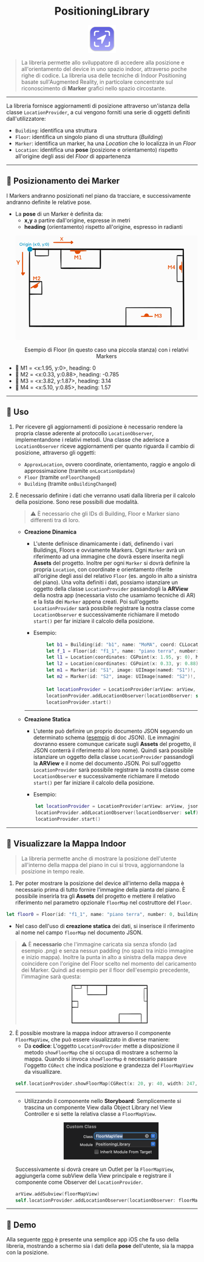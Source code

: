 <div align="center">
    <h1>PositioningLibrary</h1>
    <img src="./pic/icon.png" width="74">
</div>

>La libreria permette allo sviluppatore di accedere alla posizione e all'orientamento del device in uno spazio indoor, attraverso poche righe di codice. La libreria usa delle tecniche di Indoor Positioning basate sull'Augmented Reality, in particolare concentrate sul riconoscimento di **Marker** grafici nello spazio circostante.
---
La libreria fornisce aggiornamenti di posizione attraverso un'istanza della classe `LocationProvider`, a cui vengono forniti una serie di oggetti definiti dall'utilizzatore:
- `Building`: identifica una struttura
- `Floor`: identifica un singolo piano di una struttura (*Building*)
- `Marker`: identifica un marker, ha una *Location* che lo localizza in un *Floor*
- `Location`: identifica una **pose** (posizione e orientamento) rispetto all'origine degli assi del *Floor* di appartenenza
---
## :round_pushpin: Posizionamento dei Marker
I Markers andranno posizionati nel piano da tracciare, e successivamente andranno definite le relative pose. 
- La **pose** di un Marker è definita da:
    -  **x,y** a partire dall'origine, espresse in metri
    - **heading** (orientamento) rispetto all'origine, espresso in radianti
    <p align = "center">
        <img src="./pic/floor_example.svg">
    </p>
    <p align = "center">
    Esempio di Floor (in questo caso una piccola stanza) con i relativi Markers
    </p>
- :large_orange_diamond: M1 = <x:1.95, y:0>, heading: 0
- :large_orange_diamond: M2 = <x:0.33, y:0.88>, heading: -0.785
- :large_orange_diamond: M3 = <x:3.82, y:1.87>, heading: 3.14
- :large_orange_diamond: M4 = <x:5.10, y:0.85>, heading: 1.57
---
## :hammer: Uso
1. Per ricevere gli aggiornamenti di posizione è necessario rendere la propria classe aderente al protocollo `LocationObserver`, implementandone i relativi metodi.
Una classe che aderisce a `LocationObserver` riceve aggiornamenti per quanto riguarda il cambio di posizione, attraverso gli oggetti:
    - `ApproxLocation`, ovvero coordinate, orientamento, raggio e angolo di approssimazione (tramite `onLocationUpdate`)
    - `Floor` (tramite `onFloorChanged`)
    - `Building` (tramite `onBuildingChanged`)
2. È necessario definire i dati che verranno usati dalla libreria per il calcolo della posizione. Sono rese possibili due modalità.
    >:warning: È necessario che gli IDs di Building, Floor e Marker siano differenti tra di loro.

    - __Creazione Dinamica__
        - L'utente definisce dinamicamente i dati, definendo i vari Buildings, Floors e ovviamente Markers. Ogni `Marker` avrà un riferimento ad una immagine che dovrà essere inserita negli **Assets** del progetto. Inoltre per ogni `Marker` si dovrà definire la propria `Location`, con coordinate e orientamento riferite all'origine degli assi del relativo `Floor` (es. angolo in alto a sinistra del piano).
        Una volta definiti i dati, possiamo istanziare un oggetto della classe `LocationProvider` passandogli la **ARView** della nostra app (necessaria visto che usamiamo tecniche di AR) e la lista dei `Marker` appena creati. Poi sull'oggetto `LocationProvider` sarà possibile registrare la nostra classe come `LocationObserver` e successivamente richiamare il metodo `start()` per far iniziare il calcolo della posizione. 
        
        - Esempio:
        ```swift
                let b1 = Building(id: "b1", name: "MoMA", coord: CLLocationCoordinate2D(latitude: 40.76141278416226, longitude: -73.97759781909012))
                let f_1 = Floor(id: "f1_1", name: "piano terra", number: 0, building: b1, maxWidth: 5.10, maxHeight: 2.43)
                let l1 = Location(coordinates: CGPoint(x: 1.95, y: 0), heading: 0, floor: f_1)
                let l2 = Location(coordinates: CGPoint(x: 0.33, y: 0.88), heading: -0.785, floor: f_1)
                let m1 = Marker(id: "S1", image: UIImage(named: "S1")!, physicalWidth: 0.12, location: l1)
                let m2 = Marker(id: "S2", image: UIImage(named: "S2")!, physicalWidth: 0.12, location: l2)

                let locationProvider = LocationProvider(arView: arView, markers: [m1, m2])
                locationProvider.addLocationObserver(locationObserver: self)
                locationProvider.start()
        ```
        ---

    - __Creazione Statica__
        - L'utente può definire un proprio documento JSON seguendo un determinato schema ([esempio](https://github.com/tirannosario/TestPositioningLibrary/blob/main/TryLibrary/mydata.json) di doc JSON). (Le immagini dovranno essere comunque caricate sugli **Assets** del progetto, il JSON conterrà il riferimento al loro nome). Quindi sarà possibile istanziare un oggetto della classe `LocationProvider` passandogli la **ARView** e il nome del documento JSON. Poi sull'oggetto `LocationProvider` sarà possibile registrare la nostra classe come `LocationObserver` e successivamente richiamare il metodo `start()` per far iniziare il calcolo della posizione. 

        - Esempio:
        ```swift
            let locationProvider = LocationProvider(arView: arView, jsonName: "mydata")
            locationProvider.addLocationObserver(locationObserver: self)
            locationProvider.start()
        ```
---
## :door: Visualizzare la Mappa Indoor
> La libreria permette anche di mostrare la posizione dell'utente all'interno della mappa del piano in cui si trova, aggiornandone la posizione in tempo reale.
1. Per poter mostrare la posizione del device all'interno della mappa è necessario prima di tutto fornire l'immagine della pianta del piano. È possibile inserirla tra gli __Assets__ del progetto e mettere il relativo riferimento nel parametro opzionale `floorMap` nel costruttore del `Floor`.
```swift
let floor0 = Floor(id: "f1_1", name: "piano terra", number: 0, building: b1, maxWidth: 8.16, maxHeight: 5.3, floorMap: UIImage(named: "piano0")!)
```
- Nel caso dell'uso di __creazione statica__ dei dati, si inserisce il riferimento al nome nel campo `floorMap` nel documento JSON.
> :warning: È **necessario** che l'immagine caricata sia senza sfondo (ad esempio .png) e senza nessun padding (no spazi tra inizio immagine e inizio mappa). Inoltre la punta in alto a sinistra della mappa deve coincidere con l'origine del Floor scelto nel momento del caricamento dei Marker. Quindi ad esempio per il floor dell'esempio precedente, l'immagine sarà questa: <p align = "center"><img src="./pic/floor_img.png" width="200"></p>

2. È possibie mostrare la mappa indoor attraverso il componente `FloorMapView`, che può essere visualizzato in diverse maniere:
    - Da **codice**: L'oggetto `LocationProvider` mette a disposizione il metodo `showFloorMap` che si occupa di mostrare a schermo la mappa. Quando si invoca `showFloorMap` è necessario passare l'oggetto `CGRect` che indica posizione e grandezza del `FloorMapView` da visuallizare.
    ```swift
    self.locationProvider.showFloorMap(CGRect(x: 20, y: 40, width: 247, height: 323))
    ```
    ---
    - Utilizzando il componente nello **Storyboard**: Semplicemente si trascina un componente View dalla Object Library nel View Controller e si sette la relativa classe a `FloorMapView`.
        <p align = "center">
            <img src="./pic/customclass.png" width="250">
        </p>
    Successivamente si dovrà creare un Outlet per la `FloorMapView`, aggiungerla come subView della View principale e registrare il componente come Observer del `LocationProvider`.
    ```swift
    arView.addSubview(floorMapView)
    self.locationProvider.addLocationObserver(locationObserver: floorMapView)
    ```
---
 ## :eyes: Demo
 Alla seguente [repo](https://github.com/tirannosario/TestPositioningLibrary) è presente una semplice app iOS che fa uso della libreria, mostrando a schermo sia i dati della **pose** dell'utente, sia la mappa con la posizione.